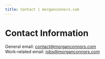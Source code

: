 ```yaml
---
title: Contact | morganconnors.com
---
```


# Contact Information

General email: contact@morganconnors.com  
Work-related email: jobs@morganconnors.com

